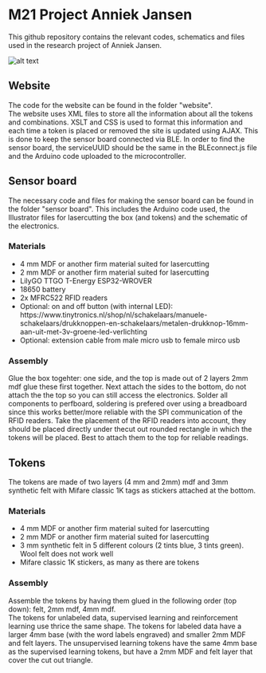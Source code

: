 # M21 Project Anniek Jansen
This github repository contains the relevant codes, schematics and files used in the research project of Anniek Jansen.

![alt text](https://github.com/A-Jansen/M21/blob/main/system%20overview.jpg)
## Website 
The code for the website can be found in the folder "website". <br>
The website uses XML files to store all the information about all the tokens and combinations. XSLT and CSS is used to format this information and each time a token is placed or removed the site is updated using AJAX. This is done to keep the sensor board connected via BLE. 
In order to find the sensor board, the serviceUUID should be the same in the BLEconnect.js file and the Arduino code uploaded to the microcontroller. 

## Sensor board
The necessary code and files for making the sensor board can be found in the folder "sensor board". This includes the Arduino code used, the Illustrator files for lasercutting the box (and tokens) and the schematic of the electronics.

### Materials
<ul>
  <li>4 mm MDF or another firm material suited for lasercutting</li>
  <li>2 mm MDF or another firm material suited for lasercutting</li>
  <li>LilyGO TTGO T-Energy ESP32-WROVER</li>
  <li>18650  battery</li>
  <li>2x MFRC522 RFID readers</li>
  <li>Optional: on and off button (with internal LED): https://www.tinytronics.nl/shop/nl/schakelaars/manuele-schakelaars/drukknoppen-en-schakelaars/metalen-drukknop-16mm-aan-uit-met-3v-groene-led-verlichting</li>
  <li>Optional: extension cable from male micro usb to female mirco usb</li>
</ul>

### Assembly
Glue the box togehter: one side, and the top is made out of 2 layers 2mm mdf glue these first together. Next attach the sides to the bottom, do not attach the the top so you can still access the electronics.
Solder all components to perfboard, soldering is prefered over using a breadboard since this works better/more reliable with the SPI communication of the RFID readers.
Take the placement of the RFID readers into account, they should be placed directly under thecut out rounded rectangle in which the tokens will be placed. Best to attach them to the top for reliable readings.

## Tokens
The tokens are made of two layers (4 mm and 2mm) mdf and 3mm synthetic felt with Mifare classic 1K tags as stickers attached at the bottom. 

### Materials
<ul>
  <li>4 mm MDF or another firm material suited for lasercutting</li>
  <li>2 mm MDF or another firm material suited for lasercutting</li>
  <li>3 mm synthetic felt in 5 different colours (2 tints blue, 3 tints green). Wool felt does not work well</li>
  <li>Mifare classic 1K stickers, as many as there are tokens </li>
</ul>

### Assembly
Assemble the tokens by having them glued in the following order (top down): felt, 2mm mdf, 4mm mdf.<br>
The tokens for unlabeled data, supervised learning and reinforcement learning use thrice the same shape. The tokens for labeled data have a larger 4mm base (with the word labels engraved) and smaller 2mm MDF and felt layers. The unsupervised learning tokens have the same 4mm base as the supervised learning tokens, but have a 2mm MDF and felt layer that cover the cut out triangle. 
